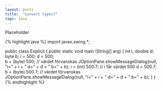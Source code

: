 ```yaml
---
layout: posts
title:  "Convert types?"
tags: Java
---
```

Placeholder

{% highlight java %}
import javax.swing.*;

public class Explicit {
  public static void main (String[] arg) {
    int i;
    double d;
    byte b;
    i = 500; 
    d = 500;  
    b = (byte) 500;    // värdet förvanskas
    JOptionPane.showMessageDialog(null, "i=" + i + " d=" + d + " b=" + b);
    i = (int) 500.7;   // i får värdet 500
    d = 500.7; 
    b = (byte) 500.7;  // värdet förvanskas
    JOptionPane.showMessageDialog(null, "i=" + i + " d=" + d + " b=" + b);
  }
}
{% endhighlight %}
